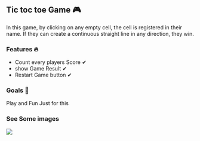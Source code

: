 <h2>Tic toc toe Game  🎮 </h2>

<p>In this game, by clicking on any empty cell, the cell is registered in their name. If they can create a continuous straight line in any direction, they win. 
</p>

<h3>Features 🔥</h3>

* Count every players Score  ✔
* show Game Result  ✔
* Restart Game button  ✔

<h3>Goals  🎯</h3>

<p>Play and Fun Just for this </p>


<h3>See Some images</h3>
<a>
<img  src="chrome_ipQKxsg06s.png"  >
</a>
